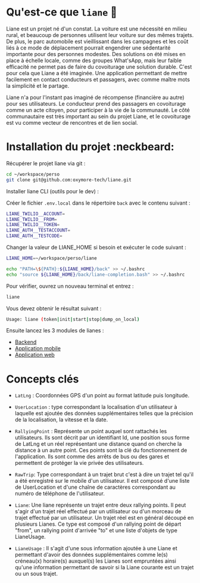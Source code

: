# Qu'est-ce que `liane` :seedling:

Liane est un projet né d'un constat. La voiture est une nécessité en milieu rural, et beaucoup de personnes utilisent leur voiture sur des mêmes trajets. De plus, le parc automobile est vieillissant dans les campagnes et les coût liés à ce mode de déplacement pourrait engendrer une sédentarité importante pour des personnes modestes.
Des solutions on été mises en place à échelle locale, comme des groupes What'sApp, mais leur faible efficacité ne permet pas de faire du covoiturage une solution durable. C'est pour cela que Liane a été imaginée. Une application permettant de mettre facilement en contact conducteurs et passagers, avec comme maître mots la simplicité et le partage. 

Liane n'a pour l'instant pas imaginé de récompense (financière au autre) pour ses utilisateurs. Le conducteur prend des passagers en covoiturage comme un acte citoyen, pour participer à la vie de la communauté. Le côté communautaire est très important au sein du projet Liane, et le covoiturage est vu comme vecteur de rencontres et de lien social. 

# Installation du projet :neckbeard:

Récupérer le projet liane via git :

```bash
cd ~/workspace/perso
git clone git@github.com:oxymore-tech/liane.git
```

Installer liane CLI (outils pour le dev) :

Créer le fichier `.env.local` dans le répertoire `back` avec le contenu suivant :

```bash
LIANE_TWILIO__ACCOUNT=
LIANE_TWILIO__FROM=
LIANE_TWILIO__TOKEN=
LIANE_AUTH__TESTACCOUNT=
LIANE_AUTH__TESTCODE=
```

Changer la valeur de LIANE_HOME si besoin et exécuter le code suivant : 

```bash
LIANE_HOME=~/workspace/perso/liane

echo "PATH=\${PATH}:${LIANE_HOME}/back" >> ~/.bashrc
echo "source ${LIANE_HOME}/back/liane-completion.bash" >> ~/.bashrc
```

Pour vérifier, ouvrez un nouveau terminal et entrez :

```bash
liane
```

Vous devez obtenir le résultat suivant :

```bash
Usage: liane (token|init|start|stop|dump_on_local)
```
Ensuite lancez les 3 modules de lianes :

- [Backend](back/README.md)
- [Application mobile](app/README.md)
- [Application web](web/README.md)

# Concepts clés

- `LatLng` : Coordonnées GPS d'un point au format latitude puis longitude.

- `UserLocation` : type correspondant la localisation d'un utilisateur à laquelle est ajoutée des données supplémentaires telles que la précision de la localisation, la vitesse et la date.

- `RallyingPoint` : Représente un point auquel sont rattachés les utilisateurs. Ils sont décrit par un identifiant Id, une position sous forme de LatLng et un réel représentant une distance quand on cherche la distance à un autre point. Ces points sont la clé du fonctionnement de l'application. Ils sont comme des arrêts de bus ou des gares et permettent de protéger la vie privée des utilisateurs.

- `RawTrip`: Type correspondant à un trajet brut c'est à dire un trajet tel qu'il a été enregistré sur le mobile d'un utilisateur. Il est composé d'une liste de UserLocation et d'une chaîne de caractères correspondant au numéro de téléphone de l'utilisateur.

- `Liane`: Une liane représente un trajet entre deux rallying points. Il peut s'agir d'un trajet réel effectué par un utilisateur ou d'un morceau de trajet effectué par un utilisateur. Un trajet réel est en général découpé en plusieurs Lianes. Ce type est composé d'un rallying point de départ "from", un rallying point d'arrivée "to" et une liste d'objets de type LianeUsage. 

- `LianeUsage` : Il s'agit d'une sous information ajoutée à une Liane et permettant d'avoir des données supplémentaires comme le(s) créneau(x) horaire(s) auxquel(s) les Lianes sont empruntées ainsi qu'une information permettant de savoir si la Liane courante est un trajet ou un sous trajet. 
